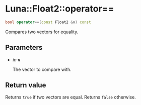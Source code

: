 # Luna::Float2::operator==

```c++
bool operator==(const Float2 &v) const
```

Compares two vectors for equality. 



## Parameters
* *in* **v**

    The vector to compare with. 

## Return value
Returns `true` if two vectors are equal. Returns `false` otherwise. 

